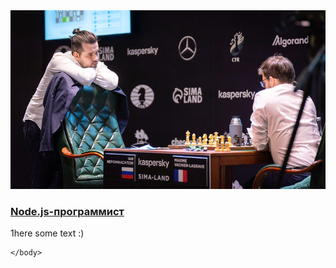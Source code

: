 
<!DOCTYPE html>
<html lang="ru">
    <head>
        <meta charset="utf-8">
        <title> Op OP</title>
    </head>
    <body>
        <img src="/images/poster.jpg" alt="Иконка профессии Node.js-программист">
        <h3>
            <a href="/professions/nodejs">Node.js-программист</a>
        </h3>
        <p>1here some text :)</p>
        <script src="/images/scripts.js"></script>
   
    </body>
</html>
